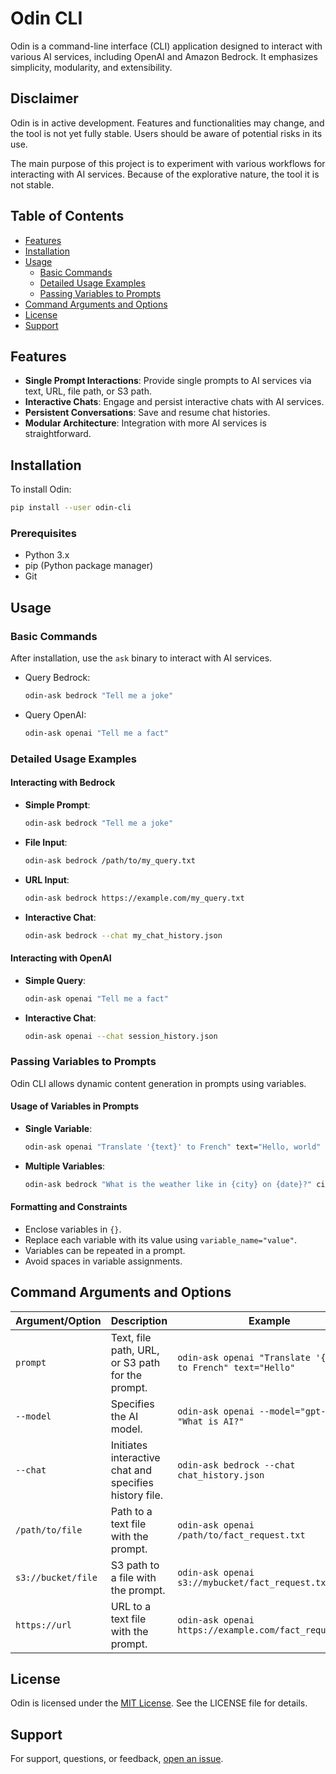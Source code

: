 # Odin CLI

Odin is a command-line interface (CLI) application designed to interact with various AI services, including OpenAI and Amazon Bedrock. It emphasizes simplicity, modularity, and extensibility.

## Disclaimer

Odin is in active development. Features and functionalities may change, and the tool is not yet fully stable. Users should be aware of potential risks in its use.

The main purpose of this project is to experiment with various workflows for interacting with AI services. Because of the explorative nature, the tool it is not stable.

## Table of Contents

- [Features](#features)
- [Installation](#installation)
- [Usage](#usage)
  - [Basic Commands](#basic-commands)
  - [Detailed Usage Examples](#detailed-usage-examples)
  - [Passing Variables to Prompts](#passing-variables-to-prompts)
- [Command Arguments and Options](#command-arguments-and-options)
- [License](#license)
- [Support](#support)

## Features

- **Single Prompt Interactions**: Provide single prompts to AI services via text, URL, file path, or S3 path.
- **Interactive Chats**: Engage and persist interactive chats with AI services.
- **Persistent Conversations**: Save and resume chat histories.
- **Modular Architecture**: Integration with more AI services is straightforward.

## Installation

To install Odin:

```bash
pip install --user odin-cli
```

### Prerequisites

- Python 3.x
- pip (Python package manager)
- Git

## Usage

### Basic Commands

After installation, use the `ask` binary to interact with AI services.

- Query Bedrock:
  ```bash
  odin-ask bedrock "Tell me a joke"
  ```
- Query OpenAI:
  ```bash
  odin-ask openai "Tell me a fact"
  ```

### Detailed Usage Examples

#### Interacting with Bedrock
- **Simple Prompt**:
  ```bash
  odin-ask bedrock "Tell me a joke"
  ```
- **File Input**:
  ```bash
  odin-ask bedrock /path/to/my_query.txt
  ```
- **URL Input**:
  ```bash
  odin-ask bedrock https://example.com/my_query.txt
  ```
- **Interactive Chat**:
  ```bash
  odin-ask bedrock --chat my_chat_history.json
  ```

#### Interacting with OpenAI
- **Simple Query**:
  ```bash
  odin-ask openai "Tell me a fact"
  ```
- **Interactive Chat**:
  ```bash
  odin-ask openai --chat session_history.json
  ```

### Passing Variables to Prompts

Odin CLI allows dynamic content generation in prompts using variables.

#### Usage of Variables in Prompts

- **Single Variable**:
  ```bash
  odin-ask openai "Translate '{text}' to French" text="Hello, world"
  ```
- **Multiple Variables**:
  ```bash
  odin-ask bedrock "What is the weather like in {city} on {date}?" city="Paris" date="2023-07-16"
  ```

#### Formatting and Constraints

- Enclose variables in `{}`.
- Replace each variable with its value using `variable_name="value"`.
- Variables can be repeated in a prompt.
- Avoid spaces in variable assignments.

## Command Arguments and Options

| Argument/Option   | Description                                           | Example                                                 |
|-------------------|-------------------------------------------------------|---------------------------------------------------------|
| `prompt`          | Text, file path, URL, or S3 path for the prompt.      | `odin-ask openai "Translate '{text}' to French" text="Hello"`|
| `--model`         | Specifies the AI model.                               | `odin-ask openai --model="gpt-4" "What is AI?"`              |
| `--chat`          | Initiates interactive chat and specifies history file.| `odin-ask bedrock --chat chat_history.json`                  |
| `/path/to/file`   | Path to a text file with the prompt.                  | `odin-ask openai /path/to/fact_request.txt`                  |
| `s3://bucket/file`| S3 path to a file with the prompt.                    | `odin-ask openai s3://mybucket/fact_request.txt`             |
| `https://url`     | URL to a text file with the prompt.                   | `odin-ask openai https://example.com/fact_request.txt`       |

## License

Odin is licensed under the [MIT License](LICENSE). See the LICENSE file for details.

## Support

For support, questions, or feedback, [open an issue](https://github.com/cliffpyles/odin/issues).
